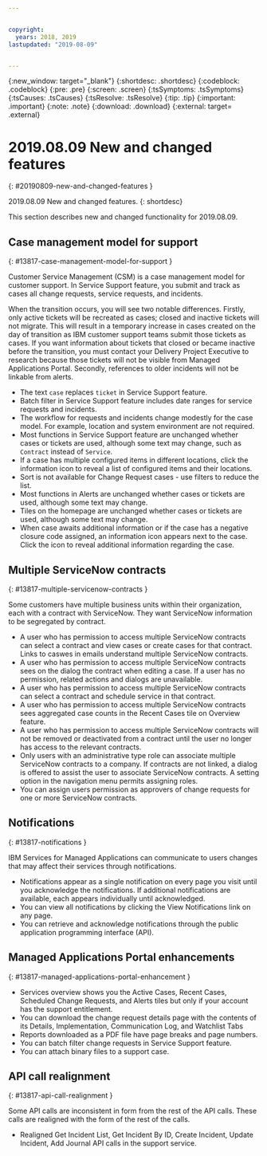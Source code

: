 ```yaml
---


copyright:
  years: 2018, 2019
lastupdated: "2019-08-09"


---
```


{:new_window: target="_blank"} 
{:shortdesc: .shortdesc} 
{:codeblock: .codeblock} 
{:pre: .pre} 
{:screen: .screen} 
{:tsSymptoms: .tsSymptoms} 
{:tsCauses: .tsCauses} 
{:tsResolve: .tsResolve} 
{:tip: .tip} 
{:important: .important} 
{:note: .note} 
{:download: .download} 
{:external: target= .external} 

# 2019.08.09 New and changed features
{: #20190809-new-and-changed-features } 

2019.08.09 New and changed features.
{: shortdesc} 

This section describes new and changed functionality for 2019.08.09.

## Case management model for support
{: #13817-case-management-model-for-support } 

Customer Service Management (CSM) is a case management model for
customer support. In Service Support feature, you submit and track as
cases all change requests, service requests, and incidents.

When the transition occurs, you will see two notable differences.
Firstly, only active tickets will be recreated as cases; closed and
inactive tickets will not migrate. This will result in a temporary
increase in cases created on the day of transition as IBM customer
support teams submit those tickets as cases. If you want information
about tickets that closed or became inactive before the transition, you
must contact your Delivery Project Executive to research because those
tickets will not be visible from Managed Applications Portal. Secondly,
references to older incidents will not be linkable from alerts.

  - The text `case` replaces `ticket` in Service Support feature.
  - Batch filter in Service Support feature includes date ranges for
    service requests and incidents.
  - The workflow for requests and incidents change modestly for the case
    model. For example, location and system environment are not
    required.
  - Most functions in Service Support feature are unchanged whether
    cases or tickets are used, although some text may change, such as
    `Contract` instead of `Service`.
  - If a case has multiple configured items in different locations,
    click the information icon to reveal a list of configured items and
    their locations.
  - Sort is not available for Change Request cases - use filters to
    reduce the list.
  - Most functions in Alerts are unchanged whether cases or tickets are
    used, although some text may change.
  - Tiles on the homepage are unchanged whether cases or tickets are
    used, although some text may change.
  - When case awaits additional information or if the case has a
    negative closure code assigned, an information icon appears next to
    the case. Click the icon to reveal additional information regarding
    the case.

## Multiple ServiceNow contracts
{: #13817-multiple-servicenow-contracts } 

Some customers have multiple business units within their organization,
each with a contract with ServiceNow. They want ServiceNow information
to be segregated by contract.

  - A user who has permission to access multiple ServiceNow contracts
    can select a contract and view cases or create cases for that
    contract. Links to caswes in emails understand multiple ServiceNow
    contracts.
  - A user who has permission to access multiple ServiceNow contracts
    sees on the dialog the contract when editing a case. If a user has
    no permission, related actions and dialogs are unavailable.
  - A user who has permission to access multiple ServiceNow contracts
    can select a contract and schedule service in that contract.
  - A user who has permission to access multiple ServiceNow contracts
    sees aggregated case counts in the Recent Cases tile on Overview
    feature.
  - A user who has permission to access multiple ServiceNow contracts
    will not be removed or deactivated from a contract until the user no
    longer has access to the relevant contracts.
  - Only users with an administrative type role can associate multiple
    ServiceNow contracts to a company. If contracts are not linked, a
    dialog is offered to assist the user to associate ServiceNow
    contracts. A setting option in the navigation menu permits assigning
    roles.
  - You can assign users permission as approvers of change requests for
    one or more ServiceNow contracts.

## Notifications
{: #13817-notifications } 

IBM Services for Managed Applications can communicate to users changes
that may affect their services through notifications.

  - Notifications appear as a single notification on every page you
    visit until you acknowledge the notifications. If additional
    notifications are available, each appears individually until
    acknowledged.
  - You can view all notifications by clicking the View Notifications
    link on any page.
  - You can retrieve and acknowledge notifications through the public
    application programming interface (API).

## Managed Applications Portal enhancements
{: #13817-managed-applications-portal-enhancement } 

  - Services overview shows you the Active Cases, Recent Cases,
    Scheduled Change Requests, and Alerts tiles but only if your account
    has the support entitlement.
  - You can download the change request details page with the contents
    of its Details, Implementation, Communication Log, and Watchlist
    Tabs
  - Reports downloaded as a PDF file have page breaks and page numbers.
  - You can batch filter change requests in Service Support feature.
  - You can attach binary files to a support case.

## API call realignment
{: #13817-api-call-realignment } 

Some API calls are inconsistent in form from the rest of the API calls.
These calls are realigned with the form of the rest of the calls.

  - Realigned Get Incident List, Get Incident By ID, Create Incident,
    Update Incident, Add Journal API calls in the support service.
